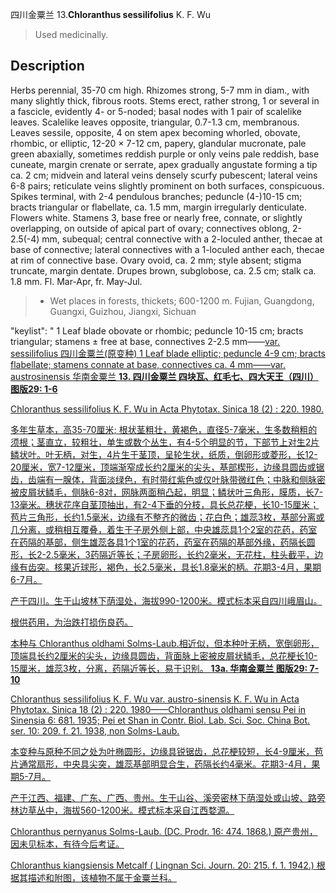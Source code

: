 四川金粟兰
13.**Chloranthus sessilifolius** K. F. Wu

> Used medicinally.


## Description
Herbs perennial, 35-70 cm high. Rhizomes strong, 5-7 mm in diam., with many slightly thick, fibrous roots. Stems erect, rather strong, 1 or several in a fascicle, evidently 4- or 5-noded; basal nodes with 1 pair of scalelike leaves. Scalelike leaves opposite, triangular, 0.7-1.3 cm, membranous. Leaves sessile, opposite, 4 on stem apex becoming whorled, obovate, rhombic, or elliptic, 12-20 ×  7-12 cm, papery, glandular mucronate, pale green abaxially, sometimes reddish purple or only veins pale reddish, base cuneate, margin crenate or serrate, apex gradually angustate forming a tip ca. 2 cm; midvein and lateral veins densely scurfy pubescent; lateral veins 6-8 pairs; reticulate veins slightly prominent on both surfaces, conspicuous. Spikes terminal, with 2-4 pendulous branches; peduncle (4-)10-15 cm; bracts triangular or flabellate, ca. 1.5 mm, margin irregularly denticulate. Flowers white. Stamens 3, base free or nearly free, connate, or slightly overlapping, on outside of apical part of ovary; connectives oblong, 2-2.5(-4) mm, subequal; central connective with a 2-loculed anther, thecae at base of connective; lateral connectives with a 1-loculed anther each, thecae at rim of connective base. Ovary ovoid, ca. 2 mm; style absent; stigma truncate, margin dentate. Drupes brown, subglobose, ca. 2.5 cm; stalk ca. 1.8 mm. Fl. Mar-Apr, fr. May-Jul.


> *  Wet places in forests, thickets; 600-1200 m. Fujian, Guangdong, Guangxi, Guizhou, Jiangxi, Sichuan

  "keylist": "
1 Leaf blade obovate or rhombic; peduncle 10-15 cm; bracts triangular; stamens ± free at base, connectives 2-2.5 mm——<a href='/info/Chloranthus sessilifolius var. sessilifolius?t=foc'>var. sessilifolius 四川金粟兰(原变种)
1 Leaf blade elliptic; peduncle 4-9 cm; bracts flabellate; stamens connate at base, connectives ca. 4 mm——<a href='/info/Chloranthus sessifolius var. austrosinensis?t=foc'>var. austrosinensis 华南金粟兰
**13. 四川金粟兰 四块瓦、红毛七、四大天王（四川）图版29: 1-6**

Chloranthus sessilifolius K. F. Wu in Acta Phytotax. Sinica 18 (2) : 220. 1980.

多年生草本，高35-70厘米; 根状茎粗壮，黄褐色，直径5-7毫米，生多数稍粗的须根；茎直立，较粗壮，单生或数个丛生，有4-5个明显的节，下部节上对生2片鳞状叶。叶无柄，对生，4片生于茎顶，呈轮生状，纸质，倒卵形或菱形，长12-20厘米，宽7-12厘米，顶端渐窄成长约2厘米的尖头，基部楔形，边缘具圆齿或锯齿，齿端有一腺体，背面淡绿色，有时带红紫色或仅叶脉带微红色；中脉和侧脉密被皮屑状鳞毛，侧脉6-8对，网脉两面稍凸起，明显；鳞状叶三角形，膜质，长7-13毫米。穗状花序自茎顶抽出，有2-4下垂的分枝，具长总花梗，长10-15厘米；苞片三角形，长约1.5毫米，边缘有不整齐的微齿；花白色；雄蕊3枚，基部分离或几分离，或稍相互覆叠，着生于子房外侧上部，中央雄蕊具1个2室的花药，药室在药隔的基部，侧生雄蕊各具1个1室的花药，药室在药隔的基部外缘，药隔长圆形，长2-2.5毫米，3药隔近等长；子房卵形，长约2毫米，无花柱，柱头截平，边缘有齿突。核果近球形，褐色，长2.5毫米，具长1.8毫米的柄。花期3-4月，果期6-7月。

产于四川。生于山坡林下荫湿处，海拔990-1200米。模式标本采自四川峨眉山。

根供药用，为治跌打损伤良药。

本种与 Chloranthus oldhami Solms-Laub.相近似，但本种叶无柄，宽倒卵形，顶端具长约2厘米的尖头，边缘具圆齿，背面脉上密被皮屑状鳞毛，总花梗长10-15厘米，雄蕊3枚，分离，药隔近等长，易于识别。
**13a. 华南金粟兰 图版29: 7-10**

Chloranthus sessilifolius K. F. Wu var. austro-sinensis K. F. Wu in Acta Phytotax. Sinica 18 (2) : 220. 1980——Chloranthus oldhami sensu Pei in Sinensia 6: 681. 1935; Pei et Shan in Contr. Biol. Lab. Sci. Soc. China Bot. ser. 10: 209. f. 21. 1938, non Solms-Laub.

本变种与原种不同之处为叶椭圆形，边缘具锐锯齿，总花梗较短，长4-9厘米，苞片通常扇形，中央具尖突，雄蕊基部明显合生，药隔长约4毫米。花期3-4月，果期5-7月。

产于江西、福建、广东、广西、贵州。生于山谷、溪旁密林下荫湿处或山坡、路旁林边草丛中，海拔560-1200米。模式标本采自江西婺源。

Chloranthus pernyanus Solms-Laub. (DC. Prodr. 16: 474. 1868.) 原产贵州，因未见标本，有待今后考证。

Chloranthus kiangsiensis Metcalf ( Lingnan Sci. Journ. 20: 215. f. 1. 1942.) 根据其描述和附图，该植物不属于金粟兰科。
